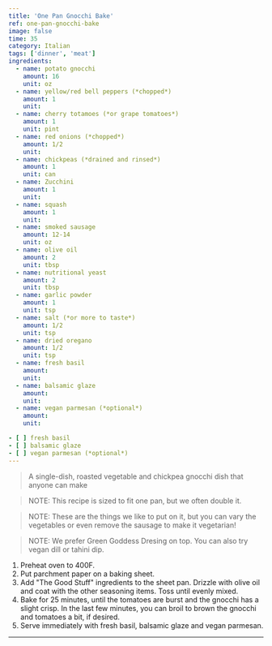 ```yaml
---
title: 'One Pan Gnocchi Bake'
ref: one-pan-gnocchi-bake
image: false
time: 35
category: Italian
tags: ['dinner', 'meat']
ingredients:
  - name: potato gnocchi
    amount: 16
    unit: oz
  - name: yellow/red bell peppers (*chopped*)
    amount: 1
    unit: 
  - name: cherry totamoes (*or grape tomatoes*)
    amount: 1
    unit: pint
  - name: red onions (*chopped*)
    amount: 1/2
    unit: 
  - name: chickpeas (*drained and rinsed*)
    amount: 1
    unit: can
  - name: Zucchini
    amount: 1
    unit: 
  - name: squash
    amount: 1
    unit: 
  - name: smoked sausage
    amount: 12-14
    unit: oz
  - name: olive oil
    amount: 2
    unit: tbsp
  - name: nutritional yeast
    amount: 2
    unit: tbsp
  - name: garlic powder
    amount: 1
    unit: tsp
  - name: salt (*or more to taste*)
    amount: 1/2
    unit: tsp
  - name: dried oregano
    amount: 1/2
    unit: tsp
  - name: fresh basil
    amount: 
    unit: 
  - name: balsamic glaze
    amount: 
    unit: 
  - name: vegan parmesan (*optional*)
    amount: 
    unit: 

- [ ] fresh basil
- [ ] balsamic glaze
- [ ] vegan parmesan (*optional*)
---
```


> A single-dish, roasted vegetable and chickpea gnocchi dish that anyone can make

> NOTE: This recipe is sized to fit one pan, but we often double it.

> NOTE: These are the things we like to put on it, but you can vary the vegetables or even remove the sausage to make it vegetarian!

> NOTE: We prefer Green Goddess Dresing on top. You can also try vegan dill or tahini dip.

1. Preheat oven to 400F.
2. Put parchment paper on a baking sheet. 
3. Add "The Good Stuff" ingredients to the sheet pan. Drizzle with olive oil and coat with the other seasoning items. Toss until evenly mixed.
4. Bake for 25 minutes, until the tomatoes are burst and the gnocchi has a slight crisp. In the last few minutes, you can broil to brown the gnocchi and tomatoes a bit, if desired.
5. Serve immediately with fresh basil, balsamic glaze and vegan parmesan.

---


